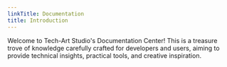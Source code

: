 ```yaml
---
linkTitle: Documentation
title: Introduction
---
```


Welcome to Tech-Art Studio's Documentation Center! This is a treasure trove of knowledge carefully crafted for developers and users, aiming to provide technical insights, practical tools, and creative inspiration. 

